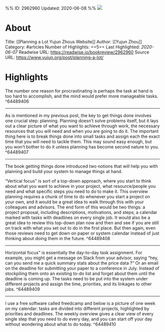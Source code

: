 %%
ID: 2962960
Updated: 2020-06-08
%%
![](https://readwise-assets.s3.amazonaws.com/static/images/article1.be68295a7e40.png)

# About
Title: [[Planning a Lot  Yujun Zhous Website]]
Author: [[Yujun Zhou]]
Category: #articles
Number of Highlights: ==5==
Last Highlighted: *2020-06-07*
Readwise URL: https://readwise.io/bookreview/2962960
Source URL: https://www.yujun.org/post/planning-a-lot/


# Highlights 
The number one reason for procrastinating is perhaps the task at hand is too hard to accomplish, and the mind would prefer more manageable tasks.  ^64489406

---

As is mentioned in my previous post, the key to get things done involves one crucial step: planning. Planning doesn’t solve problems itself, but it lays out a clear picture of what you want to achieve through work, the necessary resources that you will need and when you are going to do it. The important thing here is to break things done into small tasks and assign each the exact time that you will need to tackle them. This may sound easy enough, but you won’t bother to do it unless planning has become second nature to you.  ^64489407

---

The book getting things done introduced two notions that will help you with planning and build your system to manage things at hand.

“Vertical focus” is sort of a top-down approach, where you start to think about what you want to achieve in your project, what resource/people you need and what specific steps you need to do to make it. This overview planning requires a chunk of time to do whenever you start a project on your own, and it would be a great idea to walk through this with your colleagues and advisors. The end form of this would be two things: a project proposal, including descriptions, motivations, and steps; a calendar marked with tasks with deadlines on every single job. It would also be a great idea to review this top-down plan now and then and see if you are still on track with what you set out to do in the first place. But then again, even those reviews need to get down on paper or system calendar instead of just thinking about doing them in the future.  ^64489408

---

Horizontal focus” is essentially the day-to-day task assignment. For example, you might get a message on Slack from your advisor, saying “hey, can you send me a quick summary stats about the price data ?” Or an email on the deadline for submitting your paper to a conference in July. Instead of stockpiling them onto an existing to-do list and forget about them until the deadline is coming up. The tasks need to be put into the system under different projects and assign the time, priorities, and its linkages to other jobs.  ^64489409

---

I use a free software called freedcamp and below is a picture of one week on my calendar: tasks are divided into different projects, highlighted by priorities and deadlines. The weekly overview gives a clear view of every single step that you need to do every day, and you can start off your day without wondering about what to do today.  ^64489410

